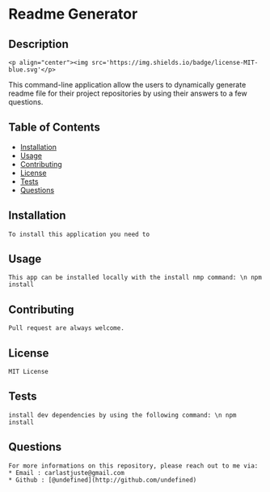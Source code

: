 # Readme Generator 
  ## Description
    <p align="center"><img src='https://img.shields.io/badge/license-MIT-blue.svg'</p>
  This command-line application allow the users to dynamically generate readme file for their project repositories by using their answers to a few questions.

  ## Table of Contents

  * [Installation](#installation)
  * [Usage](#usage)
  * [Contributing](#Contributing)
  * [License](#license)
  * [Tests](#license)
  * [Questions](#questions)

  ## Installation
    To install this application you need to 
  
  ## Usage
    This app can be installed locally with the install nmp command: \n npm install 

  ## Contributing
    Pull request are always welcome.

  ## License
    MIT License

  ## Tests
    install dev dependencies by using the following command: \n npm install

  ## Questions
    For more informations on this repository, please reach out to me via:
    * Email : carlastjuste@gmail.com
    * Github : [@undefined](http://github.com/undefined)


